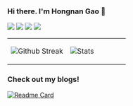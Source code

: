 <!-- Please don't remove this: Grab your social icons from https://github.com/carlsednaoui/gitsocial -->

### Hi there. I'm Hongnan Gao 👋

<!--
**gao-hongnan/gao-hongnan** is a ✨ _special_ ✨ repository because its `README.md` (this file) appears on your GitHub profile.
-->

[![](https://img.shields.io/badge/Email-ea4335?style=flat&logo=gmail&logoColor=ffffff)](mailto:hongnangao@gmail.com)
[![](https://img.shields.io/badge/LinkedIn-0a66C2?style=flat&logo=linkedin)](https://www.linkedin.com/in/gao-hongnan)
[![](https://img.shields.io/badge/Kaggle-003e54?style=flat&logo=kaggle)](https://www.kaggle.com/reighns)
[![](https://img.shields.io/badge/Blogger-FF5722?style=flat&logo=blogger&logoColor=white)](https://gao-hongnan.github.io/gaohn-dsa/)


<table width="100%">
<tr>
<td width="50%">

![Github Streak](https://github-readme-streak-stats.herokuapp.com/?user=gao-hongnan&theme=onedark)

</td>
<td width="50%">

![Stats](https://github-readme-stats.vercel.app/api?username=gao-hongnan&show_icons=true&theme=onedark)

</td>
</tr>
</table>


### Check out my blogs!

[![Readme Card](https://github-readme-stats.vercel.app/api/pin/?username=gao-hongnan&repo=gaohn-dsa&theme=radical)](https://gao-hongnan.github.io/gaohn-dsa/)
